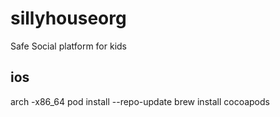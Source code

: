 # sillyhouseorg

Safe Social platform for kids

## ios
arch -x86_64 pod install --repo-update
brew install cocoapods
